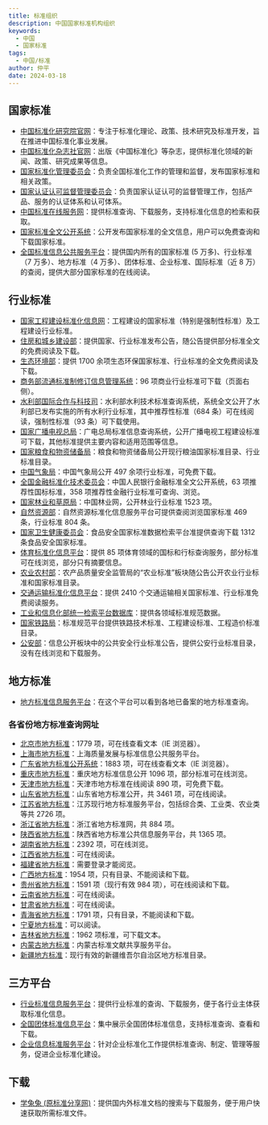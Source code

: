 ```yaml
---
title: 标准组织
description: 中国国家标准机构组织
keywords:
  - 中国
  - 国家标准
tags:
  - 中国/标准
author: 仲平
date: 2024-03-18
---
```


## 国家标准

- [中国标准化研究院官网](https://www.cnis.ac.cn/)：专注于标准化理论、政策、技术研究及标准开发，旨在推进中国标准化事业发展。
- [中国标准化杂志社官网](http://www.cspress.com.cn/)：出版《中国标准化》等杂志，提供标准化领域的新闻、政策、研究成果等信息。
- [国家标准化管理委员会](http://www.sac.gov.cn/)：负责全国标准化工作的管理和监督，发布国家标准和相关政策。
- [国家认证认可监督管理委员会](http://www.cnca.gov.cn/)：负责国家认证认可的监督管理工作，包括产品、服务的认证体系和认可体系。
- [中国标准在线服务网](https://www.spc.org.cn/login)：提供标准查询、下载服务，支持标准化信息的检索和获取。
- [国家标准全文公开系统](https://openstd.samr.gov.cn/bzgk/gb/index)：公开发布国家标准的全文信息，用户可以免费查询和下载国家标准。
- [全国标准信息公共服务平台](https://std.samr.gov.cn/)：提供国内所有的国家标准 (5 万多)、行业标准（7 万多）、地方标准（4 万多）、团体标准、企业标准、国际标准（近 8 万）的查阅，提供大部分国家标准的在线阅读。

## 行业标准

- [国家工程建设标准化信息网](http://www.ccsn.org.cn/)：工程建设的国家标准（特别是强制性标准）及工程建设行业标准。
- [住房和城乡建设部](http://www.mohurd.gov.cn/bzde/index.html)：提供国家、行业标准发布公告，随公告提供部分标准全文的免费阅读及下载。
- [生态环境部](http://kjs.mee.gov.cn/hjbhbz/)：提供 1700 余项生态环保国家标准、行业标准的全文免费阅读及下载。
- [商务部流通标准制修订信息管理系统](http://ltbzh.mofcom.gov.cn/ltbzh_index.shtml)：96 项商业行业标准可下载（页面右侧）。
- [水利部国际合作与科技司](http://gjkj.mwr.gov.cn/jsjd1/bzcx/)：水利部水利技术标准查询系统，系统全文公开了水利部已发布实施的所有水利行业标准，其中推荐性标准（684 条）可在线阅读，强制性标准（93 条）可下载使用。
- [国家广播电视总局](http://www.nrta.gov.cn/col/col2081/index.html)：广电总局标准信息查询系统，公开广播电视工程建设标准可下载，其他标准提供主要内容和适用范围等信息。
- [国家粮食和物资储备局](http://www.lswz.gov.cn/html/ywpd/bzzl/lybz.shtml)：粮食和物资储备局公开现行粮油国家标准目录、行业标准目录。
- [中国气象局](http://www.cma.gov.cn/root7/auto13139/)：中国气象局公开 497 余项行业标准，可免费下载。
- [全国金融标准化技术委员会](http://www.cfstc.org/bzgk/gk)：中国人民银行金融标准全文公开系统，63 项推荐性国标标准，358 项推荐性金融行业标准可查询、浏览。
- [国家林业和草原局](http://114.246.26.120:8081/lyj_project/sr/standard/publish/bzkGongkai/index)：中国林业网，公开林业行业标准 1523 项。
- [自然资源部](http://www.nrsis.org.cn/portal/xxcx/std)：自然资源标准化信息服务平台可提供查阅浏览国家标准 469 条，行业标准 804 条。
- [国家卫生健康委员会](http://bz.cfsa.net.cn/db)：食品安全国家标准数据检索平台准提供查询下载 1312 条食品安全国家标准。
- [体育标准化信息平台](http://www.sport.gov.cn/tybz/)：提供 85 项体育领域的国标和行标查询服务，部分标准可在线浏览，部分只有摘要信息。
- [农业农村部](http://www.jgs.moa.gov.cn/nybz/)：农产品质量安全监管局的“农业标准”板块随公告公开农业行业标准和国家标准目录。
- [交通运输标准化信息平台](http://jtst.mot.gov.cn/news/)：提供 2410 个交通运输相关国家标准、行业标准免费阅读服务。
- [工业和信息化部统一检索平台数据库](http://www.miit.gov.cn/datainfo/resultSearch?wd=1&categoryTreePid=&categoryTreeId=1181)：提供各领域标准规范数据。
- [国家铁路局](http://www.nra.gov.cn/jgzf/bzgf/)：标准规范平台提供铁路技术标准、工程建设标准、工程造价标准目录。
- [公安部](http://app.mps.gov.cn/gdnps/index.jsp#)：信息公开板块中的公共安全行业标准公告，提供公安行业标准目录，没有在线浏览和下载服务。

## 地方标准

- [地方标准信息服务平台](http://dbba.sacinfo.org.cn/)：在这个平台可以看到各地已备案的地方标准查询。

### 各省份地方标准查询网址

- [北京市地方标准](http://innerapp.capital-std.com.cn/outerApp/standardSearchAction.do?method=specialSearch)：1779 项，可在线查看文本（IE 浏览器）。
- [上海市地方标准](http://www.cnsis.org.cn/law/LawQueryServlet)：上海质量发展与标准信息公共服务平台。
- [广东省地方标准公开系统](http://gdstandard.gdqts.gov.cn:8089/gdzj-lsips/modules/details/open.jsp)：1883 项，可在线查看文本（IE 浏览器）。
- [重庆市地方标准](http://113.204.47.237:81/SharePage/bzgkBzjs.htm?code=bzgk)：重庆地方标准信息公开 1096 项，部分标准可在线浏览。
- [天津市地方标准](http://60.29.186.229/wenxianpdf/c_gonggao4.asp)：天津市地方标准在线阅读 890 项，可免费下载。
- [山东省地方标准](http://www.bz100.cn/member/standard/standard!getfreedb.action)：山东省地方标准公开，共 3461 项，可在线阅读。
- [江苏省地方标准](http://218.94.159.231:8012/zjkms/kms/publish.rkt?type_code=gy)：江苏现行地方标准服务平台，包括综合类、工业类、农业类等共 2726 项。
- [浙江省地方标准](http://db33.sinostd.com/stdlist.aspx)：浙江省地方标准网，共 884 项。
- [陕西省地方标准](http://219.144.196.28/std/db_std.asp)：陕西省地方标准公共信息服务平台，共 1365 项。
- [湖南省地方标准](http://db43.hnbzw.com/StdSearch.aspx)：2392 项，可在线浏览。
- [江西省地方标准](http://www.jxbz.org.cn/)：可在线阅读。
- [福建省地方标准](http://pt.fjbz.org.cn:8060/StandardSearch/StdSearch.aspx)：需要登录才能阅览。
- [广西地方标准](http://bs.gxqts.gov.cn:8080/gxwsdt/wsbsdt/PublicSearch/SearchResult.jspx?pageCode=006&pageText=地方标准化管理查询)：1954 项，只有目录、不能阅读和下载。
- [贵州省地方标准](http://cloud.gzqts.gov.cn/dfbz/index.action)：1591 项（现行有效 984 项），可在线阅读和下载。
- [云南省地方标准](http://222.172.223.74:8090/web/guest/index)：可在线阅读。
- [甘肃省地方标准](http://www.gsdfbz.cn/)：可在线阅读。
- [青海省地方标准](http://125.72.41.89:8008/home/res/search?keywords=DB&page=)：1791 项，只有目录，不能阅读和下载。
- [宁夏地方标准](http://www.nstd.org.cn/)：可以阅读。
- [吉林省地方标准](http://221.8.65.189/stdcore/standard/info/findLocalStandard.do)：1962 项标准，可下载文本。
- [内蒙古地方标准](http://www.imisinfo.org.cn/nmbzcms/html/navigation_position!index.action?ouidop=402881b4379d0c2e01379d0c9e810002)：内蒙古标准文献共享服务平台。
- [新疆地方标准](http://scjgj.xinjiang.gov.cn/xjaic/zcwj/201905/7992f4f2d12947e8acd74c816890ab51.shtml)：现行有效的新疆维吾尔自治区地方标准目录。

## 三方平台

- [行业标准信息服务平台](https://hbba.sacinfo.org.cn/)：提供行业标准的查询、下载服务，便于各行业主体获取标准化信息。
- [全国团体标准信息平台](http://www.ttbz.org.cn/)：集中展示全国团体标准信息，支持标准查询、查看和下载。
- [企业信息标准服务平台](https://www.qybz.org.cn/)：针对企业标准化工作提供标准查询、制定、管理等服务，促进企业标准化建设。

## 下载

- [学兔兔 (原标准分享网)](http://www.bzfxw.com/)：提供国内外标准文档的搜索与下载服务，便于用户快速获取所需标准文件。
